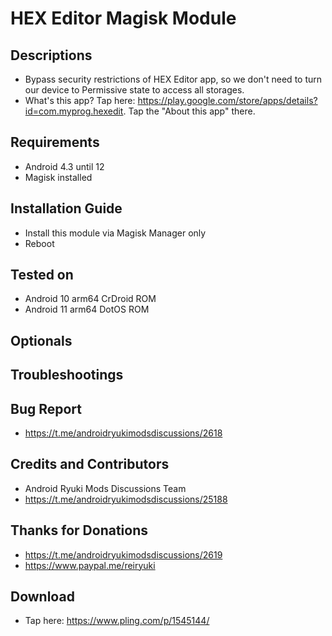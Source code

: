# HEX Editor Magisk Module

## Descriptions
- Bypass security restrictions of HEX Editor app, so we don't need to turn our device to Permissive state to access all storages.
- What's this app? Tap here: https://play.google.com/store/apps/details?id=com.myprog.hexedit. Tap the "About this app" there.

## Requirements
- Android 4.3 until 12
- Magisk installed

## Installation Guide
- Install this module via Magisk Manager only
- Reboot

## Tested on
- Android 10 arm64 CrDroid ROM
- Android 11 arm64 DotOS ROM

## Optionals

## Troubleshootings

## Bug Report
- https://t.me/androidryukimodsdiscussions/2618

## Credits and Contributors
- Android Ryuki Mods Discussions Team
- https://t.me/androidryukimodsdiscussions/25188

## Thanks for Donations
- https://t.me/androidryukimodsdiscussions/2619
- https://www.paypal.me/reiryuki

## Download
- Tap here: https://www.pling.com/p/1545144/


